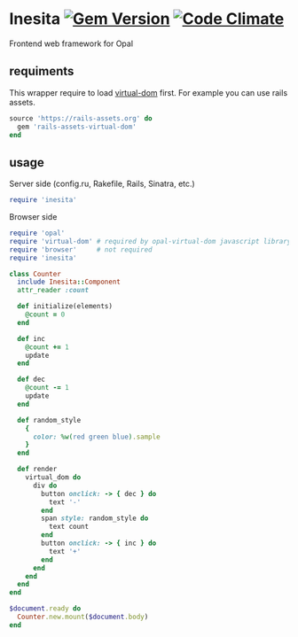 # Inesita [![Gem Version](https://badge.fury.io/rb/inesita.svg)](http://badge.fury.io/rb/inesita) [![Code Climate](https://codeclimate.com/github/fazibear/opal-virtual-dom/badges/gpa.svg)](https://codeclimate.com/github/fazibear/inesita)

Frontend web framework for Opal

## requiments

This wrapper require to load [virtual-dom](https://github.com/Matt-Esch/virtual-dom) first. For example you can use rails assets.

```ruby
source 'https://rails-assets.org' do
  gem 'rails-assets-virtual-dom'
end
```

## usage

Server side (config.ru, Rakefile, Rails, Sinatra, etc.)

```ruby
require 'inesita'
```

Browser side

```ruby
require 'opal'
require 'virtual-dom' # required by opal-virtual-dom javascript library
require 'browser'     # not required
require 'inesita'

class Counter
  include Inesita::Component
  attr_reader :count

  def initialize(elements)
    @count = 0
  end

  def inc
    @count += 1
    update
  end

  def dec
    @count -= 1
    update
  end

  def random_style
    {
      color: %w(red green blue).sample
    }
  end

  def render
    virtual_dom do
      div do
        button onclick: -> { dec } do
          text '-'
        end
        span style: random_style do
          text count
        end
        button onclick: -> { inc } do
          text '+'
        end
      end
    end
  end
end

$document.ready do
  Counter.new.mount($document.body)
end
```
